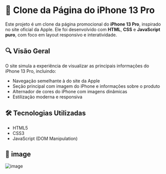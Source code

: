 # 📱 Clone da Página do iPhone 13 Pro

Este projeto é um clone da página promocional do **iPhone 13 Pro**, inspirado no site oficial da Apple. Ele foi desenvolvido com **HTML**, **CSS** e **JavaScript puro**, com foco em layout responsivo e interatividade.

## 🔍 Visão Geral

O site simula a experiência de visualizar as principais informações do iPhone 13 Pro, incluindo:

- Navegação semelhante à do site da Apple
- Seção principal com imagem do iPhone e informações sobre o produto
- Alternador de cores do iPhone com imagens dinâmicas
- Estilização moderna e responsiva

## 🛠️ Tecnologias Utilizadas

- HTML5
- CSS3
- JavaScript (DOM Manipulation)

## 📁 image
![image](https://github.com/user-attachments/assets/99ef5f2a-db23-4d31-9514-9496a0aaa030)
